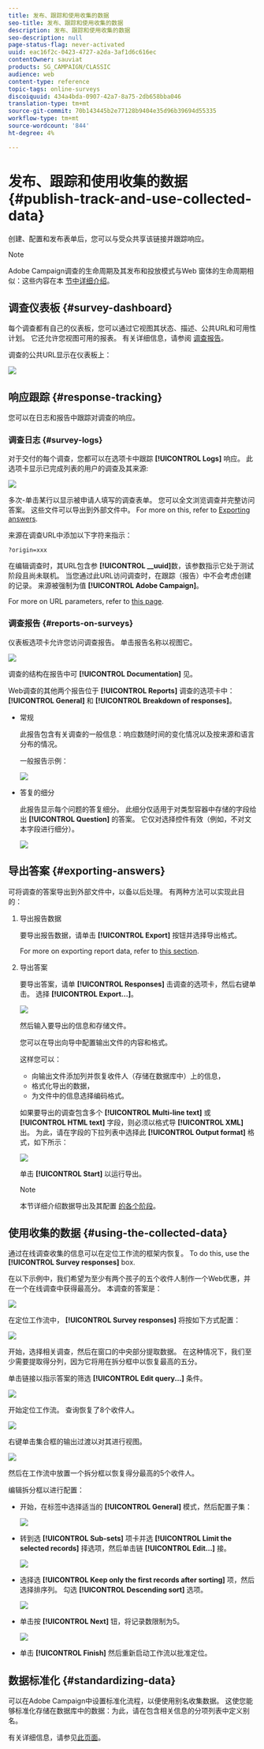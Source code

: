```yaml
---
title: 发布、跟踪和使用收集的数据
seo-title: 发布、跟踪和使用收集的数据
description: 发布、跟踪和使用收集的数据
seo-description: null
page-status-flag: never-activated
uuid: eac16f2c-0423-4727-a2da-3af1d6c616ec
contentOwner: sauviat
products: SG_CAMPAIGN/CLASSIC
audience: web
content-type: reference
topic-tags: online-surveys
discoiquuid: 434a4bda-0907-42a7-8a75-2db658bba046
translation-type: tm+mt
source-git-commit: 70b143445b2e77128b9404e35d96b39694d55335
workflow-type: tm+mt
source-wordcount: '844'
ht-degree: 4%

---
```



# 发布、跟踪和使用收集的数据{#publish-track-and-use-collected-data}

创建、配置和发布表单后，您可以与受众共享该链接并跟踪响应。

>[!NOTE]
>
>Adobe Campaign调查的生命周期及其发布和投放模式与Web 窗体的生命周期相似：这些内容在本 [节中详细介绍](../../web/using/about-web-forms.md)。

## 调查仪表板 {#survey-dashboard}

每个调查都有自己的仪表板，您可以通过它视图其状态、描述、公共URL和可用性计划。 它还允许您视图可用的报表。 有关详细信息，请参阅 [调查报告](#reports-on-surveys)。

调查的公共URL显示在仪表板上：

![](assets/survey_public_url.png)

## 响应跟踪 {#response-tracking}

您可以在日志和报告中跟踪对调查的响应。

### 调查日志 {#survey-logs}

对于交付的每个调查，您都可以在选项卡中跟踪 **[!UICONTROL Logs]** 响应。 此选项卡显示已完成列表的用户的调查及其来源:

![](assets/s_ncs_admin_survey_logs.png)

多次-单击某行以显示被申请人填写的调查表单。 您可以全文浏览调查并完整访问答案。 这些文件可以导出到外部文件中。 For more on this, refer to [Exporting answers](#exporting-answers).

来源在调查URL中添加以下字符来指示：

```
?origin=xxx
```

在编辑调查时，其URL包含参 **[!UICONTROL __uuid]**&#x200B;数，该参数指示它处于测试阶段且尚未联机。 当您通过此URL访问调查时，在跟踪（报告）中不会考虑创建的记录。 来源被强制为值 **[!UICONTROL Adobe Campaign]**。

For more on URL parameters, refer to [this page](../../web/using/defining-web-forms-properties.md#form-url-parameters).

### 调查报告 {#reports-on-surveys}

仪表板选项卡允许您访问调查报告。 单击报告名称以视图它。

![](assets/s_ncs_admin_survey_report_doc.png)

调查的结构在报告中可 **[!UICONTROL Documentation]** 见。

Web调查的其他两个报告位于 **[!UICONTROL Reports]** 调查的选项卡中： **[!UICONTROL General]** 和 **[!UICONTROL Breakdown of responses]**。

* 常规

   此报告包含有关调查的一般信息：响应数随时间的变化情况以及按来源和语言分布的情况。

   一般报告示例：

   ![](assets/s_ncs_admin_survey_report_0.png)

* 答复的细分

   此报告显示每个问题的答复细分。 此细分仅适用于对类型容器中存储的字段给出 **[!UICONTROL Question]** 的答案。 它仅对选择控件有效（例如，不对文本字段进行细分）。

   ![](assets/s_ncs_admin_survey_report_2.png)

## 导出答案 {#exporting-answers}

可将调查的答案导出到外部文件中，以备以后处理。 有两种方法可以实现此目的：

1. 导出报告数据

   要导出报告数据，请单击 **[!UICONTROL Export]** 按钮并选择导出格式。

   For more on exporting report data, refer to [this section](../../reporting/using/about-reports-creation-in-campaign.md).

1. 导出答案

   要导出答案，请单 **[!UICONTROL Responses]** 击调查的选项卡，然后右键单击。 选择 **[!UICONTROL Export...]**。

   ![](assets/s_ncs_admin_survey_logs_export_menu.png)

   然后输入要导出的信息和存储文件。

   您可以在导出向导中配置输出文件的内容和格式。

   这样您可以：

   * 向输出文件添加列并恢复收件人（存储在数据库中）上的信息，
   * 格式化导出的数据，
   * 为文件中的信息选择编码格式。

   如果要导出的调查包含多个 **[!UICONTROL Multi-line text]** 或 **[!UICONTROL HTML text]** 字段，则必须以格式导 **[!UICONTROL XML]** 出。 为此，请在字段的下拉列表中选择此 **[!UICONTROL Output format]** 格式，如下所示：

   ![](assets/s_ncs_admin_survey_logs_export_xml.png)

   单击 **[!UICONTROL Start]** 以运行导出。

   >[!NOTE]
   >
   >本节详细介绍数据导出及其配置 [的各个阶段](../../platform/using/generic-imports-and-exports.md)。

## 使用收集的数据 {#using-the-collected-data}

通过在线调查收集的信息可以在定位工作流的框架内恢复。 To do this, use the **[!UICONTROL Survey responses]** box.

在以下示例中，我们希望为至少有两个孩子的五个收件人制作一个Web优惠，并在一个在线调查中获得最高分。 本调查的答案是：

![](assets/s_ncs_admin_survey_responses_wf_box_4.png)

在定位工作流中， **[!UICONTROL Survey responses]** 将按如下方式配置：

![](assets/s_ncs_admin_survey_responses_wf_box_1.png)

开始，选择相关调查，然后在窗口的中央部分提取数据。 在这种情况下，我们至少需要提取得分列，因为它将用在拆分框中以恢复最高的五分。

单击链接以指示答案的筛选 **[!UICONTROL Edit query...]** 条件。

![](assets/s_ncs_admin_survey_responses_wf_box_2.png)

开始定位工作流。 查询恢复了8个收件人。

![](assets/s_ncs_admin_survey_responses_wf_box_5.png)

右键单击集合框的输出过渡以对其进行视图。

![](assets/s_ncs_admin_survey_responses_wf_box_6.png)

然后在工作流中放置一个拆分框以恢复得分最高的5个收件人。

编辑拆分框以进行配置：

* 开始，在标签中选择适当的 **[!UICONTROL General]** 模式，然后配置子集：

   ![](assets/s_ncs_admin_survey_responses_wf_box_6b.png)

* 转到选 **[!UICONTROL Sub-sets]** 项卡并选 **[!UICONTROL Limit the selected records]** 择选项，然后单击链 **[!UICONTROL Edit...]** 接。

   ![](assets/s_ncs_admin_survey_responses_wf_box_7.png)

* 选择选 **[!UICONTROL Keep only the first records after sorting]** 项，然后选择排序列。 勾选 **[!UICONTROL Descending sort]** 选项。

   ![](assets/s_ncs_admin_survey_responses_wf_box_8.png)

* 单击按 **[!UICONTROL Next]** 钮，将记录数限制为5。

   ![](assets/s_ncs_admin_survey_responses_wf_box_9.png)

* 单击 **[!UICONTROL Finish]** 然后重新启动工作流以批准定位。

## 数据标准化 {#standardizing-data}

可以在Adobe Campaign中设置标准化流程，以便使用别名收集数据。 这使您能够标准化存储在数据库中的数据：为此，请在包含相关信息的分项列表中定义别名。

有关详细信息，请参见[此页面](../../platform/using/managing-enumerations.md#about-enumerations)。
